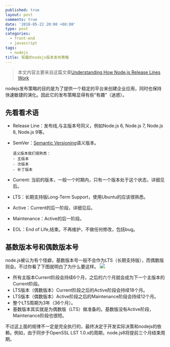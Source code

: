 ```yaml
---
published: true
layout: post
comments: true
date: '2018-05-22 20:00 +08:00'
type: post
categories:
  - front-end
  - javascript
tags:
  - nodejs
title: 有趣的nodejs版本发布策略
---
```

> 本文内容主要来自这篇文章[Understanding How Node.js Release Lines Work](https://nodesource.com/blog/understanding-how-node-js-release-lines-work)

nodejs发布策略的目的是为了提供一个稳定的平台来创建企业应用，同时也保持快速敏捷的演化。因此它的发布策略显得有些“有趣”（迷惑）。

## 先看看术语

- Release Line：发布线,与主版本号同义，例如Node.js 6, Node.js 7, Node.js 8, Node.js 9等。
- SemVer：[Semantic Versioning](http://semver.org/)语义版本。

      语义版本我们很熟悉：
      - 主版本
      - 次版本
      - 补丁版本

- Current: 当前的版本，一般一个时期内，只有一个版本处于这个状态，详细见后。
- LTS：长期支持版Long-Term Support，使用Ubuntu的应该很熟悉。
- Active：Current的后一阶段，详细见后。
- Maintenance：Active的后一阶段。
- EOL：End of Life,结束。不再维护，不做任何修改，包括bug。

## 基数版本号和偶数版本号
node.js被认为有个怪癖，基数版本号一般不会作为LTS（长期支持版），而偶数版则会。不过你看了下图就明白了为什么要这样。
![](https://images.ctfassets.net/hspc7zpa5cvq/7o3kha5RgAGCImaw84yiEY/19957b9f448b1431e9664ed94e996d74/nodejs-lts-release-schedule_preview.png)

- 所有主版本Current阶段会持续6个月，之后的六个月就会成为下一个主版本的Current阶段。
- LTS版本（偶数版本）Current阶段之后的Active阶段会持续18个月。
- LTS版本（偶数版本）Active阶段之后的Maintenance阶段会持续12个月。
- 整个LTS周期为3年（36个月）。
- 基数版本其实就是为偶数版（LTS）做准备的。基数版没有Active阶段，Maintenance阶段也很短。

不过这上面的规律不一定是完全执行的，最终决定于开发实际决策和nodejs的依赖。例如，由于同步于OpenSSL LST 1.0.x的周期，node.js8将提前三个月结束周期。







